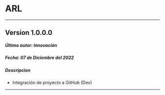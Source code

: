 # ARL
--------
## Version 1.0.0.0
##### Último autor: Innovación
##### Fecha:  07 de Diciembre del 2022
##### Descripcion
- Integración de proyecto a GitHub (Dev)
--------

